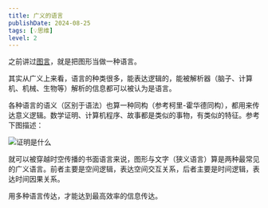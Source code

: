 ```yaml
---
title: 广义的语言
publishDate: 2024-08-25
tags: [💡思维]
level: 2
---
```


之前讲过[图言](/lab/20240810-graphic-language)，就是把图形当做一种语言。

其实从广义上来看，语言的种类很多，能表达逻辑的，能被解析器（脑子、计算机、机械、生物等）解析的信息都可以被认为是语言。

各种语言的语义（区别于语法）也算一种同构（参考柯里-霍华德同构），都用来传达意义逻辑。数学证明、计算机程序、故事都是类似的事物，有类似的特征。参考下图描述：

![证明是什么](/images/proving.jpg)

就可以被穿越时空传播的书面语言来说，图形与文字（狭义语言）算是两种最常见的广义语言。前者主要是空间逻辑，表达空间交互关系，后者主要是时间逻辑，表达时间因果关系。

用多种语言传达，才能达到最高效率的信息传达。
